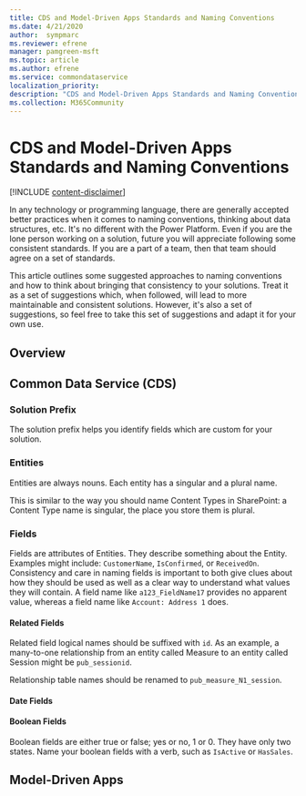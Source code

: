 ```yaml
---
title: CDS and Model-Driven Apps Standards and Naming Conventions
ms.date: 4/21/2020
author:  sympmarc
ms.reviewer: efrene
manager: pamgreen-msft
ms.topic: article
ms.author: efrene
ms.service: commondataservice
localization_priority: 
description: "CDS and Model-Driven Apps Standards and Naming Conventions"
ms.collection: M365Community
---
```


# CDS and Model-Driven Apps Standards and Naming Conventions

[!INCLUDE [content-disclaimer](includes/content-disclaimer.md)]

In any technology or programming language, there are generally accepted better practices when it comes to naming conventions, thinking about data structures, etc. It's no different with the Power Platform. Even if you are the lone person working on a solution, future you will appreciate following some consistent standards. If you are a part of a team, then that team should agree on a set of standards.

This article outlines some suggested approaches to naming conventions and how to think about bringing that consistency to your solutions. Treat it as a set of suggestions which, when followed, will lead to more maintainable and consistent solutions. However, it's also a set of suggestions, so feel free to take this set of suggestions and adapt it for your own use.

## Overview

## Common Data Service (CDS)

### Solution Prefix

The solution prefix helps you identify fields which are custom for your solution.

### Entities

Entities are always nouns. Each entity has a singular and a plural name.

This is similar to the way you should name Content Types in SharePoint: a Content Type name is singular, the place you store them is plural.

### Fields

Fields are attributes of Entities. They describe something about the Entity. Examples might include: `CustomerName`, `IsConfirmed`, or `ReceivedOn`. Consistency and care in naming fields is important to both give clues about how they should be used as well as a clear way to understand what values they will contain. A field name like `a123_FieldName17` provides no apparent value, whereas a field name like `Account: Address 1` does.

#### Related Fields

Related field logical names should be suffixed with `id`. As an example, a many-to-one relationship from an entity called Measure to an entity called Session might be `pub_sessionid`.

Relationship table names should be renamed to `pub_measure_N1_session`.

#### Date Fields

#### Boolean Fields

Boolean fields are either true or false; yes or no, 1 or 0. They have only two states. Name your boolean fields with a verb, such as `IsActive` or `HasSales`.

## Model-Driven Apps
